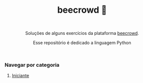 <h1 align="center">beecrowd 🐝</h1>

&nbsp;

<p align="center">Soluções de alguns exercícios da plataforma 
    <a href="https://www.beecrowd.com.br/">beecrowd</a>.</p><p align='center'>Esse repositório é dedicado a linguagem Python</p>

&nbsp;

### Navegar por categoria

1. [Iniciante](https://github.com/falcao-g/beecrowd/tree/main/1-iniciante)
